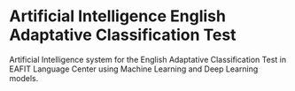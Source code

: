 # Artificial Intelligence English Adaptative Classification Test

Artificial Intelligence system for the English Adaptative Classification Test in EAFIT Language Center using Machine Learning and Deep Learning models.
